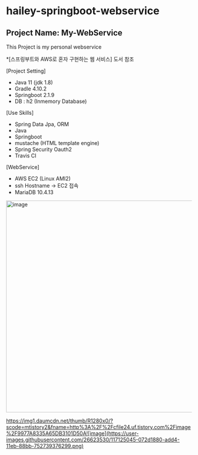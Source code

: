 # hailey-springboot-webservice
## Project Name: My-WebService
This Project is my personal webservice

*[스프링부트와 AWS로 혼자 구현하는 웹 서비스] 도서 참조

[Project Setting]
- Java 11 (jdk 1.8)
- Gradle 4.10.2
- Springboot 2.1.9
- DB : h2 (Inmemory Database)

[Use Skills]

- Spring Data Jpa, ORM
- Java
- Springboot
- mustache (HTML template engine)
- Spring Security Oauth2
- Travis CI

[WebService]

- AWS EC2 (Linux AMI2)
- ssh Hostname -> EC2 접속
- MariaDB 10.4.13

<img width="573" alt="image" src="https://user-images.githubusercontent.com/26623530/116869208-42501000-ac4b-11eb-9bf0-0bca06186456.png">

https://img1.daumcdn.net/thumb/R1280x0/?scode=mtistory2&fname=http%3A%2F%2Fcfile24.uf.tistory.com%2Fimage%2F9977A8335A65DB3101D50A![image](https://user-images.githubusercontent.com/26623530/117125045-072d1880-add4-11eb-88bb-752739376299.png)
